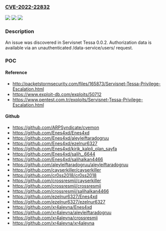 ### [CVE-2022-22832](https://cve.mitre.org/cgi-bin/cvename.cgi?name=CVE-2022-22832)
![](https://img.shields.io/static/v1?label=Product&message=n%2Fa&color=blue)
![](https://img.shields.io/static/v1?label=Version&message=n%2Fa&color=blue)
![](https://img.shields.io/static/v1?label=Vulnerability&message=n%2Fa&color=brighgreen)

### Description

An issue was discovered in Servisnet Tessa 0.0.2. Authorization data is available via an unauthenticated /data-service/users/ request.

### POC

#### Reference
- http://packetstormsecurity.com/files/165873/Servisnet-Tessa-Privilege-Escalation.html
- https://www.exploit-db.com/exploits/50712
- https://www.pentest.com.tr/exploits/Servisnet-Tessa-Privilege-Escalation.html

#### Github
- https://github.com/ARPSyndicate/cvemon
- https://github.com/Enes4xd/Enes4xd
- https://github.com/Enes4xd/aleyleiftaradogruu
- https://github.com/Enes4xd/ezelnur6327
- https://github.com/Enes4xd/kirik_kalpli_olan_sayfa
- https://github.com/Enes4xd/salih_.6644
- https://github.com/Enes4xd/salihalkan4466
- https://github.com/aleyleiftaradogruu/aleyleiftaradogruu
- https://github.com/cayserkiller/cayserkiller
- https://github.com/cr0ss2018/cr0ss2018
- https://github.com/crossresmii/cayserkiller
- https://github.com/crossresmii/crossresmii
- https://github.com/crossresmii/salihalkan4466
- https://github.com/ezelnur6327/Enes4xd
- https://github.com/ezelnur6327/ezelnur6327
- https://github.com/xr4aleyna/Enes4xd
- https://github.com/xr4aleyna/aleyleiftaradogruu
- https://github.com/xr4aleyna/crossresmii
- https://github.com/xr4aleyna/xr4aleyna

